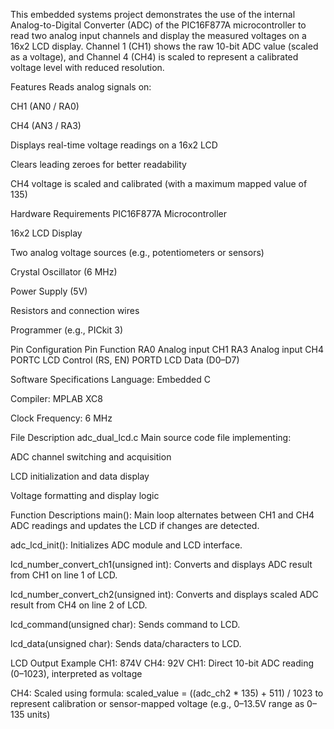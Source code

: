 This embedded systems project demonstrates the use of the internal Analog-to-Digital Converter (ADC) of the PIC16F877A microcontroller to read two analog input channels and display the measured voltages on a 16x2 LCD display. Channel 1 (CH1) shows the raw 10-bit ADC value (scaled as a voltage), and Channel 4 (CH4) is scaled to represent a calibrated voltage level with reduced resolution.

Features
Reads analog signals on:

CH1 (AN0 / RA0)

CH4 (AN3 / RA3)

Displays real-time voltage readings on a 16x2 LCD

Clears leading zeroes for better readability

CH4 voltage is scaled and calibrated (with a maximum mapped value of 135)

Hardware Requirements
PIC16F877A Microcontroller

16x2 LCD Display

Two analog voltage sources (e.g., potentiometers or sensors)

Crystal Oscillator (6 MHz)

Power Supply (5V)

Resistors and connection wires

Programmer (e.g., PICkit 3)

Pin Configuration
Pin	Function
RA0	Analog input CH1
RA3	Analog input CH4
PORTC	LCD Control (RS, EN)
PORTD	LCD Data (D0–D7)

Software Specifications
Language: Embedded C

Compiler: MPLAB XC8

Clock Frequency: 6 MHz

File Description
adc_dual_lcd.c
Main source code file implementing:

ADC channel switching and acquisition

LCD initialization and data display

Voltage formatting and display logic

Function Descriptions
main(): Main loop alternates between CH1 and CH4 ADC readings and updates the LCD if changes are detected.

adc_lcd_init(): Initializes ADC module and LCD interface.

lcd_number_convert_ch1(unsigned int): Converts and displays ADC result from CH1 on line 1 of LCD.

lcd_number_convert_ch2(unsigned int): Converts and displays scaled ADC result from CH4 on line 2 of LCD.

lcd_command(unsigned char): Sends command to LCD.

lcd_data(unsigned char): Sends data/characters to LCD.

LCD Output Example
CH1: 874V
CH4:  92V
CH1: Direct 10-bit ADC reading (0–1023), interpreted as voltage

CH4: Scaled using formula:
scaled_value = ((adc_ch2 * 135) + 511) / 1023
to represent calibration or sensor-mapped voltage (e.g., 0–13.5V range as 0–135 units)
